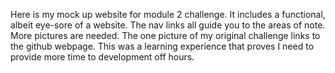 Here is my mock up website for module 2 challenge.
It includes a functional, albeit eye-sore of a website. The nav links all guide you to the areas of note. More pictures are needed.
The one picture of my original challenge links to the github webpage.
This was a learning experience that proves I need to provide more time to development off hours.